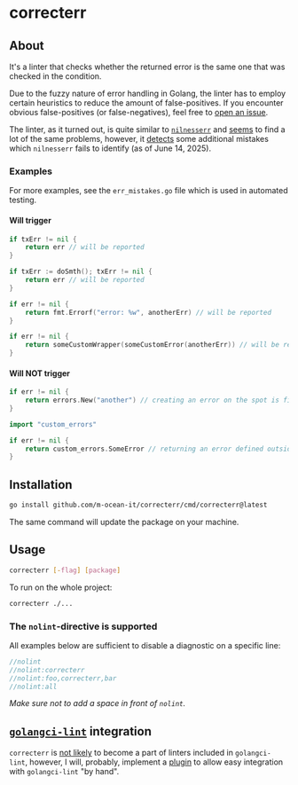 # correcterr

## About

It's a linter that checks whether the returned error is the same one that was checked in the condition.

Due to the fuzzy nature of error handling in Golang, the linter has to employ certain heuristics to reduce the amount of false-positives. If you encounter obvious false-positives (or false-negatives), feel free to [open an issue](https://github.com/m-ocean-it/correcterr/issues/new).

The linter, as it turned out, is quite similar to [`nilnesserr`](https://github.com/alingse/nilnesserr) and [seems](https://github.com/m-ocean-it/correcterr/issues/2#issuecomment-2972835988) to find a lot of the same problems, however, it [detects](https://github.com/m-ocean-it/correcterr/issues/2#issuecomment-2972844048) some additional mistakes which `nilnesserr` fails to identify (as of June 14, 2025).

### Examples

For more examples, see the `err_mistakes.go` file which is used in automated testing.

#### Will trigger

```go
if txErr != nil {
    return err // will be reported
}
```

```go
if txErr := doSmth(); txErr != nil {
    return err // will be reported
}
```

```go
if err != nil {
    return fmt.Errorf("error: %w", anotherErr) // will be reported
}
```

```go
if err != nil {
    return someCustomWrapper(someCustomError(anotherErr)) // will be reported
}
```

#### Will NOT trigger

```go
if err != nil {
    return errors.New("another") // creating an error on the spot is fine
}
```

```go
import "custom_errors"

if err != nil {
    return custom_errors.SomeError // returning an error defined outside of the function's scope is fine
}
```


## Installation
```sh
go install github.com/m-ocean-it/correcterr/cmd/correcterr@latest
```

The same command will update the package on your machine.

## Usage
```sh
correcterr [-flag] [package]
```

To run on the whole project:

```sh
correcterr ./...
```

### The `nolint`-directive is supported

All examples below are sufficient to disable a diagnostic on a specific line:

```go
//nolint
//nolint:correcterr
//nolint:foo,correcterr,bar
//nolint:all
```

*Make sure not to add a space in front of `nolint`.*

## [`golangci-lint`](https://github.com/golangci/golangci-lint) integration

`correcterr` is [not likely](https://github.com/golangci/golangci-lint/pull/5875) to become a part of linters included in `golangci-lint`, however, I will, probably, implement a [plugin](https://golangci-lint.run/plugins/module-plugins/) to allow easy integration with `golangci-lint` "by hand".
